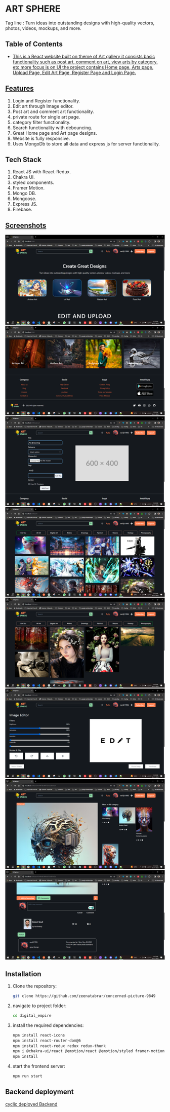# ART SPHERE

Tag line : Turn ideas into outstanding designs with high-quality vectors, photos, videos, mockups, and more.

## Table of Contents

- [This is a React website built on theme of Art gallery it consists basic functionality such as post art, comment on art, view arts by category, etc more focus is on UI the project contains Home page, Arts page, Upload Page, Edit Art Page, Register Page and Login Page.](#description)

## [Features](#features)

1. Login and Register functionality.
2. Edit art through Image editor.
3. Post art and comment art functionality.
4. private route for single art page.
5. category filter functionality.
6. Search functionality with debouncing.
7. Great Home page and Art page designs.
8. Website is fully responsive.
9. Uses MongoDb to store all data and express js for server functionality.

## Tech Stack

1. React JS with React-Redux.
2. Chakra UI.
3. styled components.
4. Framer Motion.
5. Mongo DB.
6. Mongoose.
7. Express JS.
8. Firebase.

## [Screenshots](#screenshots)

![Screenshot 1](./frontend/public/Images/Screen-1.png)
![Screenshot 2](./frontend/public/Images/Screen-2.png)
![Screenshot 3](./frontend/public/Images/Screen-3.png)
![Screenshot 4](./frontend/public/Images/Screen-4.png)
![Screenshot 5](./frontend/public/Images/Screen-5.png)
![Screenshot 6](./frontend/public/Images/Screen-6.png)
![Screenshot 7](./frontend/public/Images/Screen-7.png)
![Screenshot 8](./frontend/public/Images/Screen-8.png)

## Installation

1. Clone the repository:

   ```sh
   git clone https://github.com/zeenatabrar/concerned-picture-9849
   ```

2. navigate to project folder:

   ```sh
   cd digital_empire
   ```

3. install the required dependencies:

   ```sh
   npm install react-icons
   npm install react-router-dom@6
   npm install react-redux redux redux-thunk
   npm i @chakra-ui/react @emotion/react @emotion/styled framer-motion
   npm install
   ```

4. start the frontend server:

   ```sh
   npm run start
   ```

## Backend deployment

[cyclic deployed Backend](https://gifted-kit-cow.cyclic.app/)
